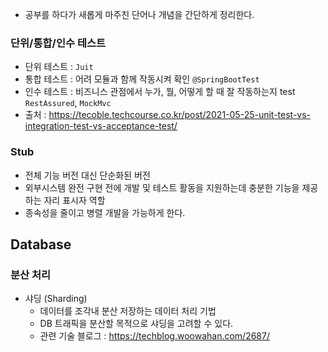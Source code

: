- 공부를 하다가 새롭게 마주친 단어나 개념을 간단하게 정리한다.

### 단위/통합/인수 테스트
- 단위 테스트 : `Juit`
- 통합 테스트 : 어려 모듈과 함께 작동시켜 확인 `@SpringBootTest`
- 인수 테스트 : 비즈니스 관점에서 누가, 뭘, 어떻게 할 때 잘 작동하는지 test `RestAssured`, `MockMvc`
- 출처 : https://tecoble.techcourse.co.kr/post/2021-05-25-unit-test-vs-integration-test-vs-acceptance-test/

### Stub
- 전체 기능 버전 대신 단순화된 버전
- 외부시스템 완전 구현 전에 개발 및 테스트 활동을 지원하는데 충분한 기능을 제공하는 자리 표시자 역할
- 종속성을 줄이고 병렬 개발을 가능하게 한다. 

## Database
### 분산 처리 
- 샤딩 (Sharding)
  - 데이터를 조각내 분산 저장하는 데이터 처리 기법
  - DB 트래픽을 분산할 목적으로 샤딩을 고려할 수 있다.
  - 관련 기술 블로그 : https://techblog.woowahan.com/2687/